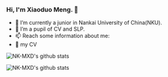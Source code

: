 ### Hi, I'm Xiaoduo Meng. 👋

- 🔭 I’m currently a junior in Nankai University of China(NKU).
- 🌱 I’m a pupil of CV and SLP.
- 📫 Reach some information about me: 
- 📃 my CV

![NK-MXD's github stats](https://github-readme-stats.vercel.app/api?username=NK-MXD&theme=radical&hide=prs) 

![NK-MXD's github stats](https://github-readme-stats.vercel.app/api/top-langs/?username=NK-MXD&layout=compact&theme=radical)
